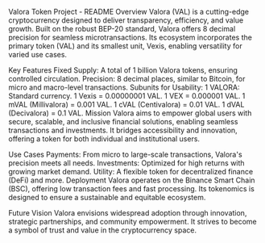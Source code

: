 Valora Token Project - README
Overview
Valora (VAL) is a cutting-edge cryptocurrency designed to deliver transparency, efficiency, and value growth. Built on the robust BEP-20 standard, Valora offers 8 decimal precision for seamless microtransactions. Its ecosystem incorporates the primary token (VAL) and its smallest unit, Vexis, enabling versatility for varied use cases.

Key Features
Fixed Supply: A total of 1 billion Valora tokens, ensuring controlled circulation.
Precision: 8 decimal places, similar to Bitcoin, for micro and macro-level transactions.
Subunits for Usability:
1 VALORA: Standard currency.
1 Vexis = 0.00000001 VAL.
1 VEX = 0.000001 VAL.
1 mVAL (Millivalora) = 0.001 VAL.
1 cVAL (Centivalora) = 0.01 VAL.
1 dVAL (Decivalora) = 0.1 VAL.
Mission
Valora aims to empower global users with secure, scalable, and inclusive financial solutions, enabling seamless transactions and investments. It bridges accessibility and innovation, offering a token for both individual and institutional users.

Use Cases
Payments: From micro to large-scale transactions, Valora's precision meets all needs.
Investments: Optimized for high returns with growing market demand.
Utility: A flexible token for decentralized finance (DeFi) and more.
Deployment
Valora operates on the Binance Smart Chain (BSC), offering low transaction fees and fast processing. Its tokenomics is designed to ensure a sustainable and equitable ecosystem.

Future Vision
Valora envisions widespread adoption through innovation, strategic partnerships, and community empowerment. It strives to become a symbol of trust and value in the cryptocurrency space.


